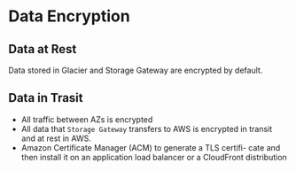 # Data Encryption

## Data at Rest

Data stored in Glacier and Storage Gateway are encrypted by default.

## Data in Trasit

- All traffic between AZs is encrypted
- All data that `Storage Gateway` transfers to AWS is encrypted in transit and at rest in AWS.
- Amazon Certificate Manager (ACM) to generate a TLS certifi- cate and then install it on an application load balancer or a CloudFront distribution


